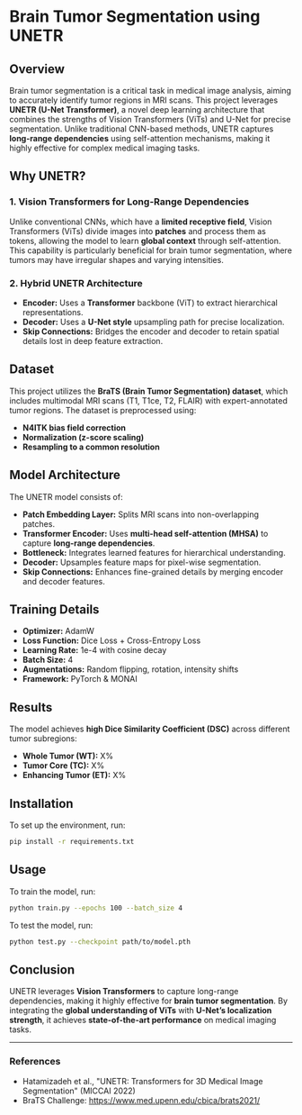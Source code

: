 # Brain Tumor Segmentation using UNETR

## Overview
Brain tumor segmentation is a critical task in medical image analysis, aiming to accurately identify tumor regions in MRI scans. This project leverages **UNETR (U-Net Transformer)**, a novel deep learning architecture that combines the strengths of Vision Transformers (ViTs) and U-Net for precise segmentation. Unlike traditional CNN-based methods, UNETR captures **long-range dependencies** using self-attention mechanisms, making it highly effective for complex medical imaging tasks.

## Why UNETR?
### 1. **Vision Transformers for Long-Range Dependencies**
Unlike conventional CNNs, which have a **limited receptive field**, Vision Transformers (ViTs) divide images into **patches** and process them as tokens, allowing the model to learn **global context** through self-attention. This capability is particularly beneficial for brain tumor segmentation, where tumors may have irregular shapes and varying intensities.

### 2. **Hybrid UNETR Architecture**
- **Encoder:** Uses a **Transformer** backbone (ViT) to extract hierarchical representations.
- **Decoder:** Uses a **U-Net style** upsampling path for precise localization.
- **Skip Connections:** Bridges the encoder and decoder to retain spatial details lost in deep feature extraction.

## Dataset
This project utilizes the **BraTS (Brain Tumor Segmentation) dataset**, which includes multimodal MRI scans (T1, T1ce, T2, FLAIR) with expert-annotated tumor regions. The dataset is preprocessed using:
- **N4ITK bias field correction**
- **Normalization (z-score scaling)**
- **Resampling to a common resolution**

## Model Architecture
The UNETR model consists of:
- **Patch Embedding Layer:** Splits MRI scans into non-overlapping patches.
- **Transformer Encoder:** Uses **multi-head self-attention (MHSA)** to capture **long-range dependencies**.
- **Bottleneck:** Integrates learned features for hierarchical understanding.
- **Decoder:** Upsamples feature maps for pixel-wise segmentation.
- **Skip Connections:** Enhances fine-grained details by merging encoder and decoder features.

## Training Details
- **Optimizer:** AdamW
- **Loss Function:** Dice Loss + Cross-Entropy Loss
- **Learning Rate:** 1e-4 with cosine decay
- **Batch Size:** 4
- **Augmentations:** Random flipping, rotation, intensity shifts
- **Framework:** PyTorch & MONAI

## Results
The model achieves **high Dice Similarity Coefficient (DSC)** across different tumor subregions:
- **Whole Tumor (WT):** X%
- **Tumor Core (TC):** X%
- **Enhancing Tumor (ET):** X%

## Installation
To set up the environment, run:
```bash
pip install -r requirements.txt
```

## Usage
To train the model, run:
```bash
python train.py --epochs 100 --batch_size 4
```
To test the model, run:
```bash
python test.py --checkpoint path/to/model.pth
```

## Conclusion
UNETR leverages **Vision Transformers** to capture long-range dependencies, making it highly effective for **brain tumor segmentation**. By integrating the **global understanding of ViTs** with **U-Net’s localization strength**, it achieves **state-of-the-art performance** on medical imaging tasks.

---
### References
- Hatamizadeh et al., "UNETR: Transformers for 3D Medical Image Segmentation" (MICCAI 2022)
- BraTS Challenge: https://www.med.upenn.edu/cbica/brats2021/

